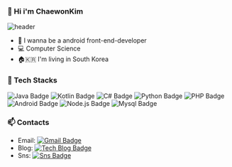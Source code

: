 ### 👋 Hi i'm ChaewonKim
![header](https://capsule-render.vercel.app/api?type=waving&color=auto&height=300&section=header&text=ChaewonKim&fontSize=90)
- 🌱   I wanna be a android front-end-developer
- 💻   Computer Science
- 🏠🇰🇷  I'm living in South Korea

### 🔧 Tech Stacks
![Java Badge](https://img.shields.io/badge/Java-orange?style=flat-square&logo=Java&logoColor=white) ![Kotlin Badge](https://img.shields.io/badge/Kotlin-blueviolet?style=flat-square&logo=Kotlin&logoColor=white) ![C# Badge](https://img.shields.io/badge/-C%23-blue?style=flat-square&logo=c#&logoColor=white) ![Python Badge](https://img.shields.io/badge/Python-darkblue?style=flat-square&logo=python&logoColor=white) ![PHP Badge](https://img.shields.io/badge/PHP-red?style=flat-square&logo=php&logoColor=white) ![Android Badge](https://img.shields.io/badge/Android-green?style=flat-square&logo=android&logoColor=white)  ![Node.js Badge](https://img.shields.io/badge/Node.js-darkgreen?style=flat-square&logo=Node.js&logoColor=white)  ![Mysql Badge](https://img.shields.io/badge/Mysql-yellow?style=flat-square&logo=mysql&logoColor=white)

### 📫 Contacts
- Email: [![Gmail Badge](https://img.shields.io/badge/Gmail-d14836?style=flat-square&logo=Gmail&logoColor=white&link=mailto:gimchaewon9870@gmail.com)](mailto:gimchaewon9870@gmail.com)
- Blog: [![Tech Blog Badge](http://img.shields.io/badge/-Tech%20blog-black?style=flat-square&logo=Blogger&logoColor=white&link=https://ch-1-page.tistory.com/)](https://ch-1-page.tistory.com/)
- Sns: [![Sns Badge](http://img.shields.io/badge/Instagram-purple?style=flat-square&logo=Instagram&logoColor=white&link=https://www.instagram.com/ch_1_98/)](https://www.instagram.com/ch_1_98/)

